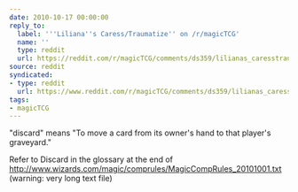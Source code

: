 ```yaml
---
date: 2010-10-17 00:00:00
reply_to:
  label: '''Liliana''s Caress/Traumatize'' on /r/magicTCG'
  name: ''
  type: reddit
  url: https://reddit.com/r/magicTCG/comments/ds359/lilianas_caresstraumatize/
source: reddit
syndicated:
- type: reddit
  url: https://www.reddit.com/r/magicTCG/comments/ds359/lilianas_caresstraumatize/c12h6dg/
tags:
- magicTCG
---
```


"discard" means "To move a card from its owner's hand to that player's graveyard."

Refer to Discard in the glossary at the end of http://www.wizards.com/magic/comprules/MagicCompRules_20101001.txt (warning: very long text file)